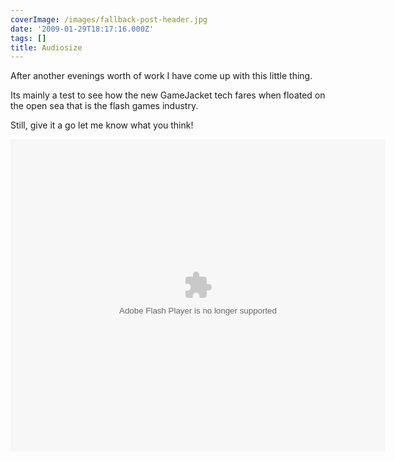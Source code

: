 ```yaml
---
coverImage: /images/fallback-post-header.jpg
date: '2009-01-29T18:17:16.000Z'
tags: []
title: Audiosize
---
```


After another evenings worth of work I have come up with this little thing.

Its mainly a test to see how the new GameJacket tech fares when floated on the open sea that is the flash games industry.

<!-- more -->

Still, give it a go let me know what you think!

<object width="600" height="500" data="https://games.mochiads.com/c/g/audiosize_v1/Audiosize.swf" type="application/x-shockwave-flash"><param name="src" value="https://games.mochiads.com/c/g/audiosize_v1/Audiosize.swf" /></object>
